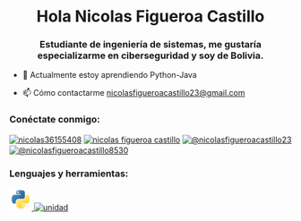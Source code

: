 <h1 align="center">Hola Nicolas Figueroa Castillo</h1>
<h3 align="center">Estudiante de ingeniería de sistemas, me gustaría especializarme en ciberseguridad y soy de Bolivia.</h3>

- 🌱 Actualmente estoy aprendiendo Python-Java

- 📫 Cómo contactarme nicolasfigueroacastillo23@gmail.com

<h3 align="left">Conéctate conmigo:</h3>
<p align="left">
<a href="https://twitter.com/nicolas36155408" target="blank"><img align="center" src="https://raw.githubusercontent.com/rahuldkjain/github-profile-readme-generator/master/src/images/icons/Social/twitter.svg" alt="nicolas36155408" height="30" width="40" /></a>
<a href="https://linkedin.com/in/nicolas figueroa castillo" target="blank"><img align="center" src="https://raw.githubusercontent.com/rahuldkjain/github-profile-readme-generator/master/src/images/icons/Social/linked-in-alt.svg" alt="nicolas figueroa castillo" height="30" width="40" /></a>
<a href="https://instagram.com/@nicolasfigueroacastillo23" target="blank"><img align="center" src="https://raw.githubusercontent.com/rahuldkjain/github-profile-readme-generator/master/src/images/icons/Social/instagram.svg" alt="@nicolasfigueroacastillo23" height="30" width="40" /></a>
<a href="https://www.youtube.com/c/@nicolasfigueroacastillo8530" target="blank"><img align="center" src="https://raw.githubusercontent.com/rahuldkjain/github-profile-readme-generator/master/src/images/icons/Social/youtube.svg" alt="@nicolasfigueroacastillo8530" height="30" width="40" /></a>
</p>

<h3 align="left">Lenguajes y herramientas:</h3>
<p align="left"> <a href="https://www.python.org" target="_blank" rel="noreferrer"> <img src="https://raw.githubusercontent.com/devicons/devicon/master/icons/python/python-original.svg" alt="python" width="40" altura="40"/> </a> <a href="https://unity.com/" target="_blank" rel="noreferrer"> <img src="https://www.vectorlogo.zone/logos/unity3d/unity3d-icon.svg" alt="unidad" ancho="40" altura="40"/> </a> </p>
